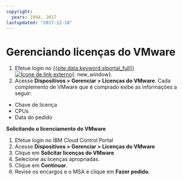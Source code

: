 ```yaml
---
copyright:
  years: 1994, 2017
lastupdated: "2017-12-18"
---
```


# Gerenciando licenças do VMware

1. Efetue login no [{{site.data.keyword.slportal_full}} ![Ícone de link externo](../../icons/launch-glyph.svg "Ícone de link externo")](https://control.softlayer.com/){: new_window}.
2. Acesse **Dispositivos > Gerenciar > Licenças do VMware**. Cada complemento de VMware que é comprado exibe as informações a seguir:
  * Chave de licença
  * CPUs
  * Data do pedido

**Solicitando o licenciamento do VMware**
1. Efetue login no IBM Cloud Control Portal
2. Acesse **Dispositivos > Gerenciar > Licenças do VMware**
3. Clique em **Solicitar licenças do VMware**
4. Selecione as licenças apropriadas.
5. Clique em **Continuar**.
6. Revise os encargos e o MSA e clique em **Fazer pedido**. 
